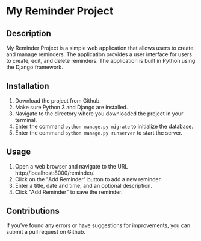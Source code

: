 # My Reminder Project

## Description
My Reminder Project is a simple web application that allows users to create and manage reminders. The application provides a user interface for users to create, edit, and delete reminders. The application is built in Python using the Django framework.

## Installation
1. Download the project from Github.
2. Make sure Python 3 and Django are installed.
3. Navigate to the directory where you downloaded the project in your terminal.
4. Enter the command `python manage.py migrate` to initialize the database.
5. Enter the command `python manage.py runserver` to start the server.

## Usage
1. Open a web browser and navigate to the URL http://localhost:8000/reminder/.
2. Click on the "Add Reminder" button to add a new reminder.
3. Enter a title, date and time, and an optional description.
4. Click "Add Reminder" to save the reminder.

## Contributions
If you've found any errors or have suggestions for improvements, you can submit a pull request on Github.
